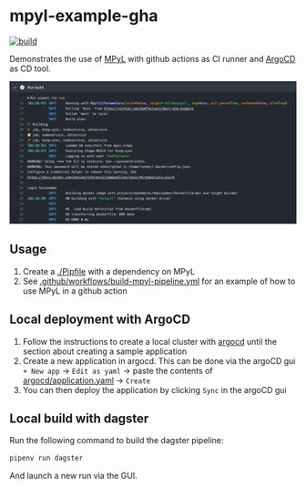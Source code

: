 # mpyl-example-gha
[![build](https://github.com/SamTheisens/mpyl-gha-example/actions/workflows/build-mpyl-pipeline.yml/badge.svg)](https://github.com/SamTheisens/mpyl-gha-example/actions/workflows/build-mpyl-pipeline.yml)

Demonstrates the use of [MPyL](https://vandebron.github.io/mpyl/mpyl.html) with github actions as CI runner and [ArgoCD](https://argoproj.github.io/cd/) as CD tool.

![run](documentation/build-run.png)

## Usage

1. Create a [./Pipfile](./Pipfile) with a dependency on MPyL
2. See [.github/workflows/build-mpyl-pipeline.yml](.github/workflows/build-mpyl-pipeline.yml) for an example of how to use MPyL in a github action

## Local deployment with ArgoCD

1. Follow the instructions to create a local cluster with [argocd](https://www.sokube.io/en/blog/gitops-on-a-laptop-with-k3d-and-argocd-en) until the section about 
   creating a sample application
2. Create a new application in argocd.
   This can be done via the argoCD gui `+ New app` -> `Edit as yaml` -> paste the contents of [argocd/application.yaml](argocd/application.yaml) -> `Create`
3. You can then deploy the application by clicking `Sync` in the argoCD gui

## Local build with dagster

Run the following command to build the dagster pipeline:

```bash
pipenv run dagster
```
And launch a new run via the GUI.